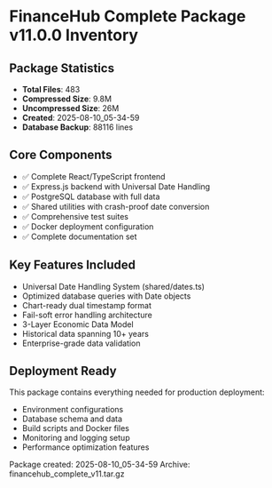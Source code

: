 # FinanceHub Complete Package v11.0.0 Inventory

## Package Statistics
- **Total Files**: 483
- **Compressed Size**: 9.8M
- **Uncompressed Size**: 26M  
- **Created**: 2025-08-10_05-34-59
- **Database Backup**: 88116 lines

## Core Components
- ✅ Complete React/TypeScript frontend
- ✅ Express.js backend with Universal Date Handling
- ✅ PostgreSQL database with full data
- ✅ Shared utilities with crash-proof date conversion
- ✅ Comprehensive test suites
- ✅ Docker deployment configuration
- ✅ Complete documentation set

## Key Features Included
- Universal Date Handling System (shared/dates.ts)
- Optimized database queries with Date objects
- Chart-ready dual timestamp format
- Fail-soft error handling architecture
- 3-Layer Economic Data Model
- Historical data spanning 10+ years
- Enterprise-grade data validation

## Deployment Ready
This package contains everything needed for production deployment:
- Environment configurations
- Database schema and data
- Build scripts and Docker files
- Monitoring and logging setup
- Performance optimization features

Package created: 2025-08-10_05-34-59
Archive: financehub_complete_v11.tar.gz
